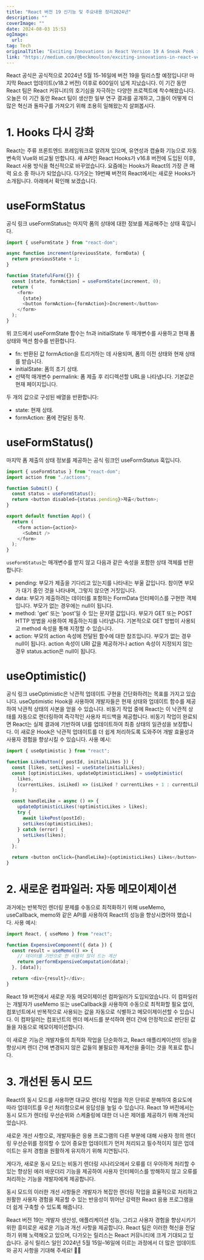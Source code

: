 ```yaml
---
title: "React 버전 19 신기능 및 주요내용 정리2024년"
description: ""
coverImage: ""
date: 2024-08-03 15:53
ogImage: 
  url: 
tag: Tech
originalTitle: "Exciting Innovations in React Version 19 A Sneak Peek into the Future "
link: "https://medium.com/@beckmoulton/exciting-innovations-in-react-version-19-a-sneak-peek-into-the-future-6460d7637de3"
---
```




React 공식은 공식적으로 2024년 5월 15-16일에 버전 19을 릴리스할 예정입니다! 마지막 React 업데이트(v18.2 버전) 이후로 600일이 넘게 지났습니다. 이 기간 동안 React 팀은 React 커뮤니티의 호기심을 자극하는 다양한 프로젝트에 착수해왔습니다. 오늘은 이 기간 동안 React 팀이 생산한 일부 연구 결과를 공개하고, 그들이 어떻게 더 많은 혁신과 돌파구를 가져오기 위해 조용히 일해왔는지 살펴봅시다.

# 1. Hooks 다시 강화

React는 주류 프론트엔드 프레임워크로 알려져 있으며, 유연성과 캡슐화 기능으로 자동 변속의 Vue와 비교될 만합니다. 새 API인 React Hooks가 v16.8 버전에 도입된 이후, React 사용 방식을 혁신적으로 바꾸었습니다. 요즘에는 Hooks가 React의 가장 큰 매력 요소 중 하나가 되었습니다. 다가오는 19번째 버전의 React에서는 새로운 Hooks가 소개됩니다. 아래에서 확인해 보겠습니다.

# useFormStatus

<div class="content-ad"></div>

공식 링크 useFormStatus는 마지막 폼의 상태에 대한 정보를 제공해주는 상태 훅입니다.

```js
import { useFormState } from "react-dom";

async function increment(previousState, formData) {
  return previousState + 1;
}

function StatefulForm({}) {
  const [state, formAction] = useFormState(increment, 0);
  return (
    <form>
      {state}
      <button formAction={formAction}>Increment</button>
    </form>
  );
}
```

위 코드에서 useFormState 함수는 fn과 initialState 두 매개변수를 사용하고 현재 폼 상태와 액션 함수를 반환합니다.

- fn: 반환된 값 formAction을 트리거하는 데 사용되며, 폼의 이전 상태와 현재 상태를 받습니다.
- initialState: 폼의 초기 상태.
- 선택적 매개변수 permalink: 폼 제출 후 리디렉션할 URL을 나타냅니다. 기본값은 현재 페이지입니다.

<div class="content-ad"></div>

두 개의 값으로 구성된 배열을 반환합니다:

- state: 현재 상태.
- formAction: 폼에 전달된 동작.

# useFormStatus()

마지막 폼 제출의 상태 정보를 제공하는 공식 링크인 useFormStatus 훅입니다.

<div class="content-ad"></div>

```js
import { useFormStatus } from "react-dom";
import action from "./actions";

function Submit() {
  const status = useFormStatus();
  return <button disabled={status.pending}>제출</button>;
}

export default function App() {
  return (
    <form action={action}>
      <Submit />
    </form>
  );
}
```

`useFormStatus`는 매개변수를 받지 않고 다음과 같은 속성을 포함한 상태 객체를 반환합니다:

- pending: 부모가 제출을 기다리고 있는지를 나타내는 부울 값입니다. 참이면 부모가 대기 중인 것을 나타내며, 그렇지 않으면 거짓입니다.
- data: 부모가 제출하려는 데이터를 포함하는 FormData 인터페이스를 구현한 객체입니다. 부모가 없는 경우에는 null이 됩니다.
- method: 'get' 또는 'post'일 수 있는 문자열 값입니다. 부모가 GET 또는 POST HTTP 방법을 사용하여 제출하는지를 나타냅니다. 기본적으로 GET 방법이 사용되고 method 속성을 통해 지정할 수 있습니다.
- action: 부모의 action 속성에 전달된 함수에 대한 참조입니다. 부모가 없는 경우 null이 됩니다. action 속성이 URI 값을 제공하거나 action 속성이 지정되지 않는 경우 status.action은 null이 됩니다.

# useOptimistic()

<div class="content-ad"></div>

공식 링크 useOptimistic은 낙관적 업데이트 구현을 간단화하려는 목표를 가지고 있습니다. useOptimistic Hook을 사용하여 개발자들은 현재 상태와 업데이트 함수를 제공하여 낙관적 상태의 사본을 얻을 수 있습니다. 비동기 작업 중에 React는 이 낙관적 상태를 자동으로 렌더링하여 즉각적인 사용자 피드백을 제공합니다. 비동기 작업이 완료되면 React는 실제 결과에 기반하여 UI를 업데이트하여 최종 상태의 일관성을 보장합니다. 이 새로운 Hook은 낙관적 업데이트를 더 쉽게 처리하도록 도와주어 개발 효율성과 사용자 경험을 향상시킬 수 있습니다. 사용 예시:

```js
import { useOptimistic } from "react";

function LikeButton({ postId, initialLikes }) {
  const [likes, setLikes] = useState(initialLikes);
  const [optimisticLikes, updateOptimisticLikes] = useOptimistic(
    likes,
    (currentLikes, isLiked) => (isLiked ? currentLikes + 1 : currentLikes - 1)
  );

  const handleLike = async () => {
    updateOptimisticLikes(!optimisticLikes > likes);
    try {
      await likePost(postId);
      setLikes(optimisticLikes);
    } catch (error) {
      setLikes(likes);
    }
  };

  return <button onClick={handleLike}>{optimisticLikes} Likes</button>;
}
```

# 2. 새로운 컴파일러: 자동 메모이제이션

과거에는 반복적인 렌더링 문제를 수동으로 최적화하기 위해 useMemo, useCallback, memo와 같은 API를 사용하여 React의 성능을 향상시켰어야 했습니다. 사용 예시:

<div class="content-ad"></div>

```js
import React, { useMemo } from "react";

function ExpensiveComponent({ data }) {
  const result = useMemo(() => {
    // 데이터를 기반으로 한 비용이 많이 드는 계산
    return performExpensiveComputation(data);
  }, [data]);

  return <div>{result}</div>;
}
```

React 19 버전에서 새로운 자동 메모이제이션 컴파일러가 도입되었습니다. 이 컴파일러는 개발자가 useMemo 또는 useCallback을 사용하여 수동으로 최적화할 필요 없이, 컴포넌트에서 반복적으로 사용되는 값을 자동으로 식별하고 메모이제이션할 수 있습니다. 이 컴파일러는 컴포넌트의 렌더 메서드를 분석하여 렌더 간에 안정적으로 판단된 값들을 자동으로 메모이제이션합니다.

이 새로운 기능은 개발자들의 최적화 작업을 단순화하고, React 애플리케이션의 성능을 향상시켜 렌더 간에 변경되지 않은 값들의 불필요한 재계산을 줄이는 것을 목표로 합니다.

# 3. 개선된 동시 모드

<div class="content-ad"></div>

React의 동시 모드를 사용하면 대규모 렌더링 작업을 작은 단위로 분해하여 중요도에 따라 업데이트를 우선 처리함으로써 응답성을 높일 수 있습니다. React 19 버전에서는 동시 모드가 렌더링 우선순위와 스케줄링에 대한 더 나은 제어를 제공하기 위해 개선되었습니다.

새로운 개선 사항으로, 개발자들은 응용 프로그램의 다른 부분에 대해 사용자 정의 렌더링 우선순위를 정의할 수 있어 중요한 업데이트가 먼저 처리되고 필수적이지 않은 업데이트는 유저 경험을 원활하게 유지하기 위해 지연됩니다.

게다가, 새로운 동시 모드는 비동기 렌더링 시나리오에서 오류를 더 우아하게 처리할 수 있는 향상된 에러 바운더리 기능을 제공하여 사용자 인터페이스를 방해하지 않고 오류를 처리하는 기능을 개발자에게 제공합니다.

동시 모드의 이러한 개선 사항들은 개발자가 복잡한 렌더링 작업을 효율적으로 처리하고 원활한 사용자 경험을 제공할 수 있는 반응성이 뛰어난 강력한 React 응용 프로그램을 더 쉽게 구축할 수 있도록 해줍니다.

<div class="content-ad"></div>

React 버전 19는 개발자 생산성, 애플리케이션 성능, 그리고 사용자 경험을 향상시키기 위한 흥미로운 새로운 기능과 개선 사항을 제공합니다. React 팀은 이러한 혁신을 전달하기 위해 노력해오고 있으며, 다가오는 릴리스는 React 커뮤니티에 크게 기대되고 있습니다. 공식 릴리스 일인 2024년 5월 15일–16일에 이르는 과정에서 더 많은 업데이트와 공지 사항을 기대해 주세요! 🎉🚀
